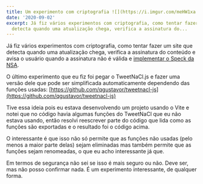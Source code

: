 ```yaml
---
title: Um experimento com criptografia ![](https://i.imgur.com/meHW1xa.jpg)
date: '2020-09-02'
excerpt: Já fiz vários experimentos com criptografia, como tentar fazer um site que
  detecta quando uma atualização chega, verifica a assinatura do...
---
```




Já fiz vários experimentos com criptografia, como tentar fazer um site que detecta quando uma atualização chega, verifica a assinatura do conteúdo e avisa o usuário quando a assinatura não é válida e [implementar o Speck da NSA](https://github.com/qgustavor/generic-speck).

O último experimento que eu fiz foi pegar o TweetNaCl.js e fazer uma versão dele que pode ser simplificada automaticamente dependendo das funções usadas: [https://github.com/qgustavor/tweetnacl-js](https://github.com/qgustavor/tweetnacl-js)

Tive essa ideia pois eu estava desenvolvendo um projeto usando o Vite e notei que no código havia algumas funções do TweetNaCl que eu não estava usando, então resolvi reescrever parte do código que lida como as funções são exportadas e o resultado foi o código acima.

O interessante é que isso não só permite que as funções não usadas (pelo menos a maior parte delas) sejam eliminadas mas também permite que as funções sejam renomeadas, o que eu acho interessante já que.

Em termos de segurança não sei se isso é mais seguro ou não. Deve ser, mas não posso confirmar nada. É um experimento interessante, de qualquer forma.